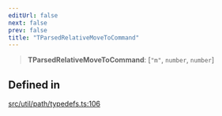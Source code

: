 ```yaml
---
editUrl: false
next: false
prev: false
title: "TParsedRelativeMoveToCommand"
---
```


> **TParsedRelativeMoveToCommand**: [`"m"`, `number`, `number`]

## Defined in

[src/util/path/typedefs.ts:106](https://github.com/fabricjs/fabric.js/blob/v6.0.0-rc4/src/util/path/typedefs.ts#L106)
